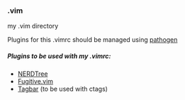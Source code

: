 ### .vim
my .vim directory

Plugins for this .vimrc should be managed using [pathogen](https://github.com/tpope/vim-pathogen)

##### Plugins to be used with my .vimrc:

* [NERDTree](https://github.com/scrooloose/nerdtree)
* [Fugitive.vim](https://github.com/tpope/vim-fugitive)
* [Tagbar](https://github.com/majutsushi/tagbar) (to be used with ctags)
